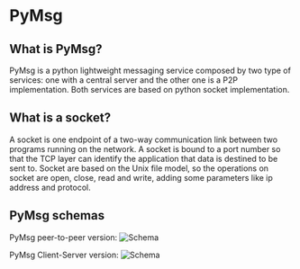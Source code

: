 # PyMsg
## What is PyMsg?
PyMsg is a python lightweight messaging service composed by two type of services: one with a central server and the other one is a P2P implementation.
Both services are based on python socket implementation.

## What is a socket?
A socket is one endpoint of a two-way communication link between two programs running on the network. A socket is bound to a port number so that the TCP layer can identify the application that data is destined to be sent to.
Socket are based on the Unix file model, so the operations on socket are open, close, read and write, adding some parameters like ip address and protocol.

## PyMsg schemas
PyMsg peer-to-peer version:
![Schema](https://github.com/Clacly96/PyMsg/blob/master/docs/p2p.png)

PyMsg Client-Server version:
![Schema](https://github.com/Clacly96/PyMsg/blob/master/docs/CS.png)